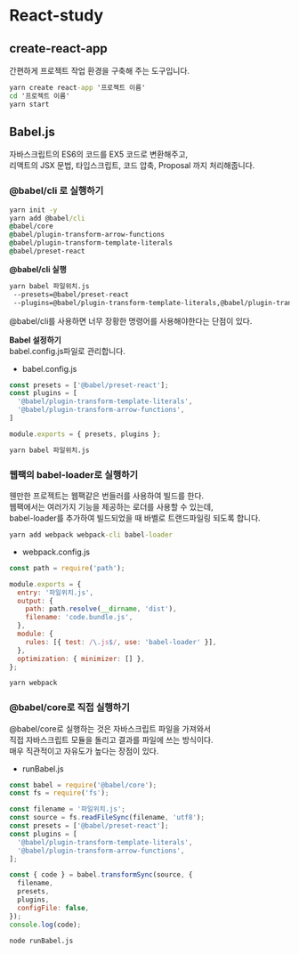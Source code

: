 # React-study

## create-react-app
간편하게 프로젝트 작업 환경을 구축해 주는 도구입니다.

```cmd
yarn create react-app '프로젝트 이름'
cd '프로젝트 이름'
yarn start
```

## Babel.js
자바스크립트의 ES6의 코드를 EX5 코드로 변환해주고,<br>
리액트의 JSX 문법, 타입스크립트, 코드 압축, Proposal 까지 처리해줍니다.

### @babel/cli 로 실행하기

```cmd
yarn init -y
yarn add @babel/cli 
@babel/core 
@babel/plugin-transform-arrow-functions 
@babel/plugin-transform-template-literals 
@babel/preset-react
```

**@babel/cli 실행**
```cmd
yarn babel 파일위치.js  
 --presets=@babel/preset-react 
 --plugins=@babel/plugin-transform-template-literals,@babel/plugin-transform-arrow-functions
```
@babel/cli를 사용하면 너무 장황한 명령어를 사용해야한다는 단점이 있다.

**Babel 설정하기**  
babel.config.js파일로 관리합니다.

* babel.config.js
```js
const presets = ['@babel/preset-react']; 
const plugins = [
  '@babel/plugin-transform-template-literals', 
  '@babel/plugin-transform-arrow-functions',
]

module.exports = { presets, plugins };
```

```cmd
yarn babel 파일위치.js
```

### 웹팩의 babel-loader로 실행하기
웬만한 프로젝트는 웹팩같은 번들러를 사용하여 빌드를 한다.  
웹팩에서는 여러가지 기능을 제공하는 로더를 사용할 수 있는데,  
babel-loader를 추가하여 빌드되었을 때 바벨로 트랜드파일링 되도록 합니다.
```cmd 
yarn add webpack webpack-cli babel-loader
```
* webpack.config.js
```js
const path = require('path');

module.exports = {
  entry: '파일위치.js',
  output: {
    path: path.resolve(__dirname, 'dist'),
    filename: 'code.bundle.js',
  },
  module: {
    rules: [{ test: /\.js$/, use: 'babel-loader' }],
  },
  optimization: { minimizer: [] },
};
```
```cmd
yarn webpack
```

### @babel/core로 직접 실행하기
@babel/core로 실행하는 것은 자바스크립트 파일을 가져와서  
직접 자바스크립트 모듈을 돌리고 결과를 파일에 쓰는 방식이다.  
매우 직관적이고 자유도가 높다는 장점이 있다.

* runBabel.js
```js
const babel = require('@babel/core');
const fs = require('fs');

const filename = '파일위치.js';
const source = fs.readFileSync(filename, 'utf8');
const presets = ['@babel/preset-react'];
const plugins = [
  '@babel/plugin-transform-template-literals',
  '@babel/plugin-transform-arrow-functions',
];

const { code } = babel.transformSync(source, {
  filename,
  presets,
  plugins,
  configFile: false,
});
console.log(code);
```
```cmd
node runBabel.js
```
